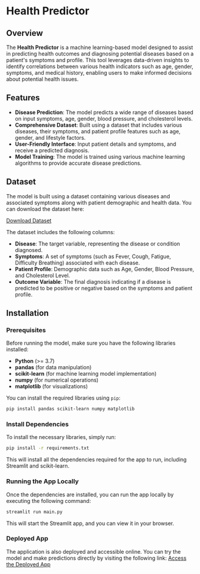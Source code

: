 # Health Predictor

## Overview

The **Health Predictor** is a machine learning-based model designed to assist in predicting health outcomes and diagnosing potential diseases based on a patient's symptoms and profile. This tool leverages data-driven insights to identify correlations between various health indicators such as age, gender, symptoms, and medical history, enabling users to make informed decisions about potential health issues.

## Features

- **Disease Prediction**: The model predicts a wide range of diseases based on input symptoms, age, gender, blood pressure, and cholesterol levels.
- **Comprehensive Dataset**: Built using a dataset that includes various diseases, their symptoms, and patient profile features such as age, gender, and lifestyle factors.
- **User-Friendly Interface**: Input patient details and symptoms, and receive a predicted diagnosis.
- **Model Training**: The model is trained using various machine learning algorithms to provide accurate disease predictions.

## Dataset

The model is built using a dataset containing various diseases and associated symptoms along with patient demographic and health data. You can download the dataset here:

[Download Dataset](https://www.kaggle.com/datasets/uom190346a/disease-symptoms-and-patient-profile-dataset/data)

The dataset includes the following columns:

- **Disease**: The target variable, representing the disease or condition diagnosed.
- **Symptoms**: A set of symptoms (such as Fever, Cough, Fatigue, Difficulty Breathing) associated with each disease.
- **Patient Profile**: Demographic data such as Age, Gender, Blood Pressure, and Cholesterol Level.
- **Outcome Variable**: The final diagnosis indicating if a disease is predicted to be positive or negative based on the symptoms and patient profile.

## Installation

### Prerequisites

Before running the model, make sure you have the following libraries installed:

- **Python** (>= 3.7)
- **pandas** (for data manipulation)
- **scikit-learn** (for machine learning model implementation)
- **numpy** (for numerical operations)
- **matplotlib** (for visualizations)

You can install the required libraries using `pip`:

```bash
pip install pandas scikit-learn numpy matplotlib
```

### Install Dependencies
To install the necessary libraries, simply run:

```bash
pip install -r requirements.txt
```

This will install all the dependencies required for the app to run, including Streamlit and scikit-learn.

### Running the App Locally
Once the dependencies are installed, you can run the app locally by executing the following command:

```bash
streamlit run main.py
```

This will start the Streamlit app, and you can view it in your browser.

### Deployed App

The application is also deployed and accessible online. You can try the model and make predictions directly by visiting the following link:
[Access the Deployed App](http://your-deployed-app-link)